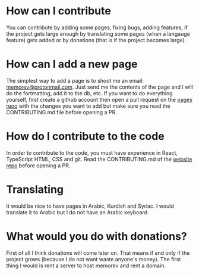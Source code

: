 # How can I contribute
You can contribute by adding some pages, fixing bugs, adding features, if the
project gets large enough by translating some pages (when a langauge feature)
gets added or by donations (that is if the project becomes large).
# How can I add a new page
The simplest way to add a page is to shoot me an email: memorev@protonmail.com.
Just send me the contents of the page and I will do the fortmatting, add it to
the db, etc. If you want to do everything yourself, first create a github account
then open a pull request on the
[pages repo](https://github.com/memorev/articles) with the changes you
want to add but make sure you read the CONTRIBUTING.md file before opening a PR.
# How do I contribute to the code
In order to contribute to the code, you must have experience in React, TypeScript
HTML, CSS and git. Read the CONTRIBUTING.md of the
[website repo](https://example.com) before opening a PR.
# Translating
It would be nice to have pages in Arabic, Kurdish and Syriac. I would
translate it to Arabic but I do not have an Arabic keyboard.
# What would you do with donations?
First of all I think donations will come later on. That means if and only
if the project grows (because I do not want waste anyone's money).
The first thing I would is rent a server to host memorev and rent a domain.
